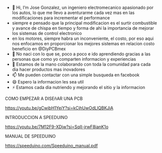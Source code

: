- 👋 Hi, I’m Jose Gonzalez, un ingeniero electromecanico apasionado por los autos, lo que me llevo a aventurarme cada vez mas en las modificaciones para incrementar el performance
- siempre e pensado que la principal modificacion es el surtir combustible y avance de chispa en tiempo y forma de ahi la importancia de mejorar los sistemas de control electronico
- en los motores, siempre habra un inconveniente, el costo, por eso aqui nos enfocamos en proporcionar los mejores sistemas en relacion costo beneficio en @DiyPCBmex
- 🌱 No naci con lo que se, poco a poco e ido aprendiendo gracias a las personas que como yo comparten informacion y experiencias
- 💞️ Estamos de la mano colaborando con toda la comunidad para cada dia hacer productos mas inovadores
- 📫 Me pueden contactar con una simple busqueda en facebook
- 😄 Espero la informacion les sea util
- ⚡ Estamos cada dia nutriendo y mejorando el sitio y la informacion


COMO EMPEZAR A DISEñAR UNA PCB

https://youtu.be/gCwibH1YeiY?si=kCjhUwOdLlQBKJiA

INTRODUCCION A SPEEDUINO

https://youtu.be/7M12F9-XDjw?si=SqII-jrwF8ianK1o

MANUAL DE SPEEDUINO

https://speeduino.com/Speeduino_manual.pdf

<!---
DiyPCBmex/DiyPCBmex is a ✨ special ✨ repository because its `README.md` (this file) appears on your GitHub profile.
You can click the Preview link to take a look at your changes.
--->
